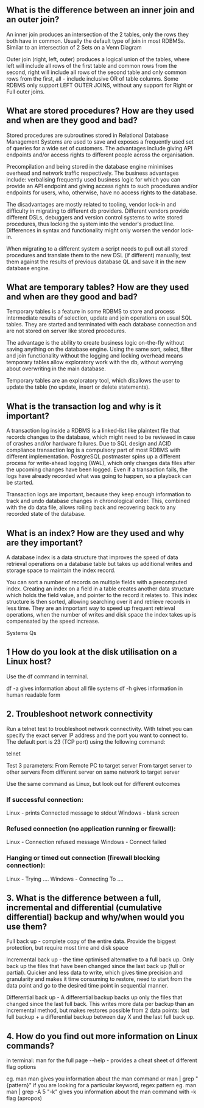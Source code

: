 ## What is the difference between an inner join and an outer join?

An inner join produces an intersection of the 2 tables, only the rows they both have in common. Usually the default type of join in most RDBMSs. 
Similar to an intersection of 2 Sets on a Venn Diagram

Outer join (right, left, outer)
produces a logical union of the tables, where 
left will include all rows of the first table and common rows from the second,
right will include all rows of the second table and only common rows from the first, 
all - include inclusive OR of table columns. Some RDBMS only support LEFT OUTER JOINS, without any support for Right or Full outer joins. 

## What are stored procedures? How are they used and when are they good and bad?

Stored procedures are subroutines stored in Relational Database Management Systems are used to save and exposes a frequently used set of queries for a wide set of customers. The advantages include giving API endpoints and/or access rights to different people across the organisation. 

Precompilation and being stored in the database engine minimises overhead and network traffic respectively. The business advantages include: verbalising frequently used business logic for which you can provide an API endpoint and giving access rights to such procedures and/or endpoints for users, who, otherwise, have no access rights to the database. 

The disadvantages are mostly related to tooling, vendor lock-in and difficulty in migrating to different db providers. Different vendors provide different DSLs, debuggers and version control systems to write stored procedures, thus locking the system into the vendor's product line. Differences in syntax and functionality might only worsen the vendor lock-in.

When migrating to a different system a script needs to pull out all stored procedures and translate them to the new DSL (if different) manually, test them against the results of previous database QL and save it in the new database engine. 


## What are temporary tables? How are they used and when are they good and bad?

Temporary tables is a feature in some RDBMS to store and process intermediate results of selection, update and join operations on usual SQL tables. They are started and terminated with each database connection and are not stored on server like stored procedures.

The advantage is the ability to create business logic on-the-fly without saving anything on the database engine. Using the same sort, select, filter and join functionality without the logging and locking overhead means temporary tables allow exploratory work with the db, without worrying about overwriting in the main database. 

Temporary tables are an exploratory tool, which disallows the user to update the table (no update, insert or delete statements). 

## What is the transaction log and why is it important? 

A transaction log inside a RDBMS is a linked-list like plaintext file that records changes to the database, which might need to be reviewed in case of crashes and/or hardware failures. Due to SQL design and ACID compliance transaction log is a compulsory part of most RDBMS with different implementation. PostgreSQL postmaster spins up a different process for write-ahead logging (WAL), which only changes data files after the upcoming changes have been logged. Even if a transaction fails, the logs have already recorded what was going to happen, so a playback can be started.

Transaction logs are important, because they keep enough information to track and undo database changes in chronological order. This, combined with the db data file, allows rolling back and recovering back to any recorded state of the database. 

## What is an index? How are they used and why are they important? 

A database index is a data structure that improves the speed of data retrieval operations on a database table but takes up additional writes and storage space to maintain the index record. 

You can sort a number of records on multiple fields with a precomputed index. Creating an index on a field in a table creates another data structure which holds the field value, and pointer to the record it relates to. This index structure is then sorted, allowing searching over it and retrieve records in less time. They are an important way to speed up frequent retrieval operations, when the number of writes and disk space the index takes up is compensated by the speed increase. 

Systems Qs

## 1 How do you look at the disk utilisation on a Linux host? 

Use the df command in terminal. 

df -a 
gives information about all file systems
df -h
gives information in human readable form


## 2. Troubleshoot network connectivity

Run a telnet test to troubleshoot network connectivity. With telnet you can specify the exact server IP address and the port you want to connect to. The default port is 23 (TCP port) using the following command:

telnet <ipadrress> <port>

Test 3 parameters:
    From Remote PC to target server
    From target server to other servers
    From different server on same network to target server

Use the same command as Linux, but look out for different outcomes 

### If successful connection:
Linux - prints Connected message to stdout
Windows - blank screen

### Refused connection (no application running or firewall):
Linux - Connection refused message
Windows - Connect failed


### Hanging or timed out connection (firewall blocking connection):
Linux - Trying <ipadrress>....
Windows - Connecting To <ipadrress>....


## 3. What is the difference between a full, incremental and differential (cumulative differential) backup and why/when would you use them?

Full back up - complete copy of the entire data. Provide the biggest protection, but require most time and disk space

Incremental back up - the time optimised alternative to a full back up. Only back up the files that have been changed since the last back up (full or partial). Quicker and less data to write, which gives time precision and granularity and makes it time consuming to restore, need to start from the data point and go to the desired time point in sequential manner. 

Differential back up - A differential backup backs up only the files that changed since the last full back. This writes more data per backup than an incremental method, but makes restores possible from 2 data points: last full backup + a differential backup between day X and the last full back up.  


## 4. How do you find out more information on Linux commands?

in terminal:
man <command> for the full page
<command> --help  - provides a cheat sheet of different flag options

eg. 
man man gives you information about the man command
or 
man <command> | grep "{pattern}" if you are looking for a particular keyword, regex pattern
eg. 
man man | grep -A 5 "-k" gives you information about the man command with -k flag (apropos)
